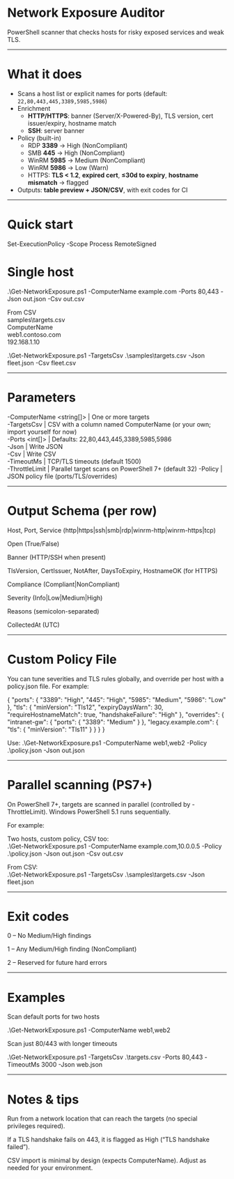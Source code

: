 # Network Exposure Auditor

PowerShell scanner that checks hosts for risky exposed services and weak TLS.  

---

# What it does

- Scans a host list or explicit names for ports (default: `22,80,443,445,3389,5985,5986`)  
- Enrichment  
  - **HTTP/HTTPS**: banner (Server/X-Powered-By), TLS version, cert issuer/expiry, hostname match  
  - **SSH**: server banner  
- Policy (built-in)  
  - RDP **3389** → High (NonCompliant)  
  - SMB **445** → High (NonCompliant)  
  - WinRM **5985** → Medium (NonCompliant)  
  - WinRM **5986** → Low (Warn)  
  - HTTPS: **TLS < 1.2**, **expired cert**, **≤30d to expiry**, **hostname mismatch** → flagged  
- Outputs: **table preview + JSON/CSV**, with exit codes for CI  

---

# Quick start  

Set-ExecutionPolicy -Scope Process RemoteSigned  

# Single host  

.\Get-NetworkExposure.ps1 -ComputerName example.com -Ports 80,443 -Json out.json -Csv out.csv  

From CSV  
samples\targets.csv  
ComputerName  
web1.contoso.com  
192.168.1.10  

.\Get-NetworkExposure.ps1 -TargetsCsv .\samples\targets.csv -Json fleet.json -Csv fleet.csv  

---

# Parameters

-ComputerName <string[]>   | One or more targets  
-TargetsCsv <path>         | CSV with a column named ComputerName (or your own; import yourself for now)  
-Ports <int[]>             | Defaults: 22,80,443,445,3389,5985,5986  
-Json <path>               | Write JSON  
-Csv <path>                | Write CSV  
-TimeoutMs <int>           | TCP/TLS timeouts (default 1500)  
-ThrottleLimit <int>       | Parallel target scans on PowerShell 7+ (default 32)
-Policy <path>             | JSON policy file (ports/TLS/overrides)

---

# Output Schema (per row)

Host, Port, Service (http|https|ssh|smb|rdp|winrm-http|winrm-https|tcp)

Open (True/False)

Banner (HTTP/SSH when present)

TlsVersion, CertIssuer, NotAfter, DaysToExpiry, HostnameOK (for HTTPS)

Compliance (Compliant|NonCompliant)

Severity (Info|Low|Medium|High)

Reasons (semicolon-separated)

CollectedAt (UTC)

---

# Custom Policy File

You can tune severities and TLS rules globally, and override per host with a policy.json file. For example:

{
  "ports": { "3389": "High", "445": "High", "5985": "Medium", "5986": "Low" },
  "tls":   { "minVersion": "Tls12", "expiryDaysWarn": 30, "requireHostnameMatch": true, "handshakeFailure": "High" },
  "overrides": {
    "intranet-gw": { "ports": { "3389": "Medium" } },
    "legacy.example.com": { "tls": { "minVersion": "Tls11" } }
  }
}

Use: .\Get-NetworkExposure.ps1 -ComputerName web1,web2 -Policy .\policy.json -Json out.json

---

# Parallel scanning (PS7+)

On PowerShell 7+, targets are scanned in parallel (controlled by -ThrottleLimit).
Windows PowerShell 5.1 runs sequentially.

For example:

Two hosts, custom policy, CSV too:  
.\Get-NetworkExposure.ps1 -ComputerName example.com,10.0.0.5 -Policy .\policy.json -Json out.json -Csv out.csv

From CSV:  
.\Get-NetworkExposure.ps1 -TargetsCsv .\samples\targets.csv -Json fleet.json

---

# Exit codes

0 – No Medium/High findings

1 – Any Medium/High finding (NonCompliant)

2 – Reserved for future hard errors

---

# Examples

Scan default ports for two hosts

.\Get-NetworkExposure.ps1 -ComputerName web1,web2

Scan just 80/443 with longer timeouts

.\Get-NetworkExposure.ps1 -TargetsCsv .\targets.csv -Ports 80,443 -TimeoutMs 3000 -Json web.json

---

# Notes & tips

Run from a network location that can reach the targets (no special privileges required).

If a TLS handshake fails on 443, it is flagged as High (“TLS handshake failed”).

CSV import is minimal by design (expects ComputerName). Adjust as needed for your environment.
